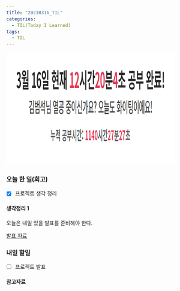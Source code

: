 ```yaml
---
title: "20230316_TIL"
categories:
  - TIL(Today I Learned)
tags:
  - TIL
---
```


<img src="/assets/images/20230316/스크린샷 2023-03-16 211043.png" width="450px" height="300px" title="project" alt="project">


### 오늘 한 일(회고)
- [x] 프로젝트 생각 정리 


#### 생각정리 1 

오늘은 내일 있을 발표를 준비해야 한다. 

[발표 자료](https://www.notion.so/5335b1401fce4051ab08aeb6936b9afa?pvs=4)

 



### 내일 할일
- [ ] 프로젝트 발표

#### 참고자료


